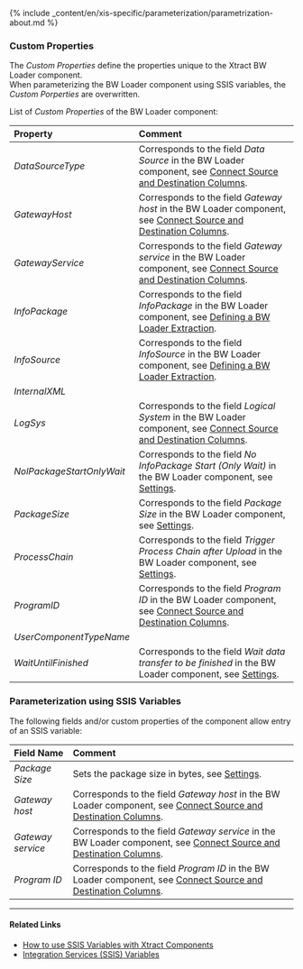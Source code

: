 
{% include _content/en/xis-specific/parameterization/parametrization-about.md  %}

### Custom Properties

The *Custom Properties* define the properties unique to the Xtract BW Loader component. <br>
When parameterizing the BW Loader component using SSIS variables, the *Custom Porperties* are overwritten.

List of *Custom Properties* of the BW Loader component:

|Property |Comment|
|:----|:----|
| *DataSourceType* | Corresponds to the field *Data Source* in the BW Loader component, see [Connect Source and Destination Columns](./connect-source-and-destination-column). |
| *GatewayHost* | Corresponds to the field *Gateway host* in the BW Loader component, see [Connect Source and Destination Columns](./connect-source-and-destination-column).|
| *GatewayService* | Corresponds to the field *Gateway service* in the BW Loader component, see [Connect Source and Destination Columns](./connect-source-and-destination-column).|
| *InfoPackage* | Corresponds to the field *InfoPackage* in the BW Loader component, see [Defining a BW Loader Extraction](./lookup-info-packages).|
| *InfoSource* | Corresponds to the field *InfoSource* in the BW Loader component, see [Defining a BW Loader Extraction](./lookup-info-packages).|
| *InternalXML* | |
| *LogSys* | Corresponds to the field *Logical System* in the BW Loader component, see [Connect Source and Destination Columns](./connect-source-and-destination-column).|
| *NolPackageStartOnlyWait* | Corresponds to the field *No InfoPackage Start (Only Wait)* in the BW Loader component, see [Settings](./settings).|
| *PackageSize* | Corresponds to the field *Package Size* in the BW Loader component, see [Settings](./settings#general).|
| *ProcessChain* | Corresponds to the field *Trigger Process Chain after Upload* in the BW Loader component, see [Settings](./settings#general).|
| *ProgramID* | Corresponds to the field *Program ID* in the BW Loader component, see [Connect Source and Destination Columns](./connect-source-and-destination-column). |
| *UserComponentTypeName* | |
| *WaitUntilFinished* | Corresponds to the field *Wait data transfer to be finished* in the BW Loader component, see [Settings](./settings#general). |

### Parameterization using SSIS Variables
The following fields and/or custom properties of the component allow entry of an SSIS variable:

|Field Name|Comment|
|:----|:----|
| *Package Size* | Sets the package size in bytes, see [Settings](./settings#general).|
| *Gateway host* | Corresponds to the field *Gateway host* in the BW Loader component, see [Connect Source and Destination Columns](./connect-source-and-destination-column). |
| *Gateway service* | Corresponds to the field *Gateway service* in the BW Loader component, see [Connect Source and Destination Columns](./connect-source-and-destination-column).|
| *Program ID* | Corresponds to the field *Program ID* in the BW Loader component, see [Connect Source and Destination Columns](./connect-source-and-destination-column).|

****
#### Related Links
- [How to use SSIS Variables with Xtract Components](../parameterization/parameterization-var) 
- [Integration Services (SSIS) Variables](https://docs.microsoft.com/en-us/sql/integration-services/integration-services-ssis-variables?view=sql-server-ver15)